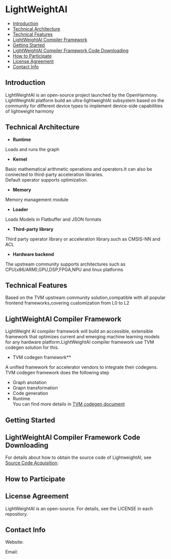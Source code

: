 # LightWeightAI<a name="EN-US_TOPIC_0000001064024128"></a>

-   [Introduction](#section1270210396435)
-   [Technical Architecture](#section2502124574318)
-   [Technical Features](#section12212842173518)
-   [LightWeightAI Compiler Framework](#section21031470109)
-   [Getting Started](#section44681652104210)
-   [LightWeightAI Compiler Framework Code Downloading](#section39011923144212)
-   [How to Participate](#section19611528174215)
-   [License Agreement](#section1245517472115)
-   [Contact Info](#section61728335424)

## Introduction<a name="section1270210396435"></a>
LightWeightAI is an open-source project launched by the OpenHarmony.<br />
LightWeightAI platform build an ultra-lightweightAI subsystem based on the community for different device types to implement device-side capabilities of lightweight harmony
       

## Technical Architecture<a name="section2502124574318"></a>

-   **Runtime**

Loads and runs the graph

-   **Kernel**

Basic mathematical arithmetic operations and operators.It can also be connected to third-party acceleration libraries.<br />
Default operator supports optimization.<br />

-   **Memory**

Memory management module

-   **Loader**

Loads Models in Flatbuffer and JSON formats

-   **Third-party library**

Third party operator library or acceleration library.such as CMSIS-NN and ACL

-   **Hardware backend**

The upstream community supports architectures such as CPU(x86/ARM),GPU,DSP,FPGA,NPU and linux platforms



## Technical Features<a name="section12212842173518"></a>
Based on the TVM upstream community solution,compatible with all popular frontend frameworks,covering customization from L0 to L2

## LightWeightAI Compiler Framework<a name="section21031470109"></a>
LightWeight AI compiler framework will build an accessible, extensible framework that optimizes current and emerging machine learning models for any hardware platform.LightWeightAI compiler framework use TVM codegen solution for this.

-   TVM codegen framework**

A unified framework for  accelerator vendors to integrate their codegens.<br />
TVM codegen framework does the following step
-   Graph anotation
-   Grapn transformation
-   Code generation
-   Runtime<br />
You can find more details in [TVM codegen document](https://tvm.apache.org/docs/dev/relay_bring_your_own_codegen.html?highlight=codegen)

## Getting Started<a name="section44681652104210"></a>



## LightWeightAI Compiler Framework Code Downloading<a name="section39011923144212"></a>

For details about how to obtain the source code of LightweightAI, see  [Source Code Acquisition](https://gitee.com/openharmony/docs/).

## How to Participate<a name="section19611528174215"></a>


## License Agreement<a name="section1245517472115"></a>

LightWeightAI is an open-source. For details, see the LICENSE in each repository.

## Contact Info<a name="section61728335424"></a>

Website:



Email:



